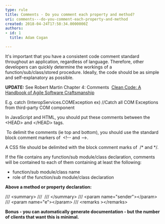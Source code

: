```yaml
---
type: rule
title: Comments - Do you comment each property and method?
uri: comments---do-you-comment-each-property-and-method
created: 2018-04-24T17:58:34.0000000Z
authors:
- id: 1
  title: Adam Cogan

---
```


 
​​​​​It's important that you have a consistent code comment standard throughout an application, regardless of language. Therefore, other developers can quickly determine the workings of a function/sub/class/stored procedure. Ideally, the code should be as simple and self-explanatory as possible.
 
**UPDATE:** See Robert Martin Chapter 4: Comments  [Clean Code: A Handbook of Agile Software Craftsmanship](https&#58;//www.amazon.com/Clean-Code-Handbook-Software-Craftsmanship/dp/0132350882)

E.g. catch (InteropServices.COMException ex) //Catch all COM Exceptions from third-party COM component

In JavaScript and HTML, you should put these comments between the 
&lt;HEAD&gt; and &lt;/HEAD&gt;
tags.

​
To delimit the comments (ie top and bottom), you should use the standard block comment markers of 
&lt;!-- and --&gt;. 

A CSS file should be delimited with the block comment marks of ​​
/\* and \*/.

If the file contains any function/sub module/class declaration, comments will be contained​​ to each of them containing at least the following:

- function/sub module/class name
- role of the function/sub module/class declaration


**Above a method or property declaration:**

/// &lt;summary&gt;
/// 
/// &lt;/summary&gt;
/// &lt;param name="sender"&gt;&lt;/param&gt;
/// &lt;param name="e"&gt;&lt;/param&gt;
/// &lt;remarks &gt;&lt;/remarks&gt;

**​Bonus - you can automatically generate documentation - but the number of clients that want this is minimal.**



